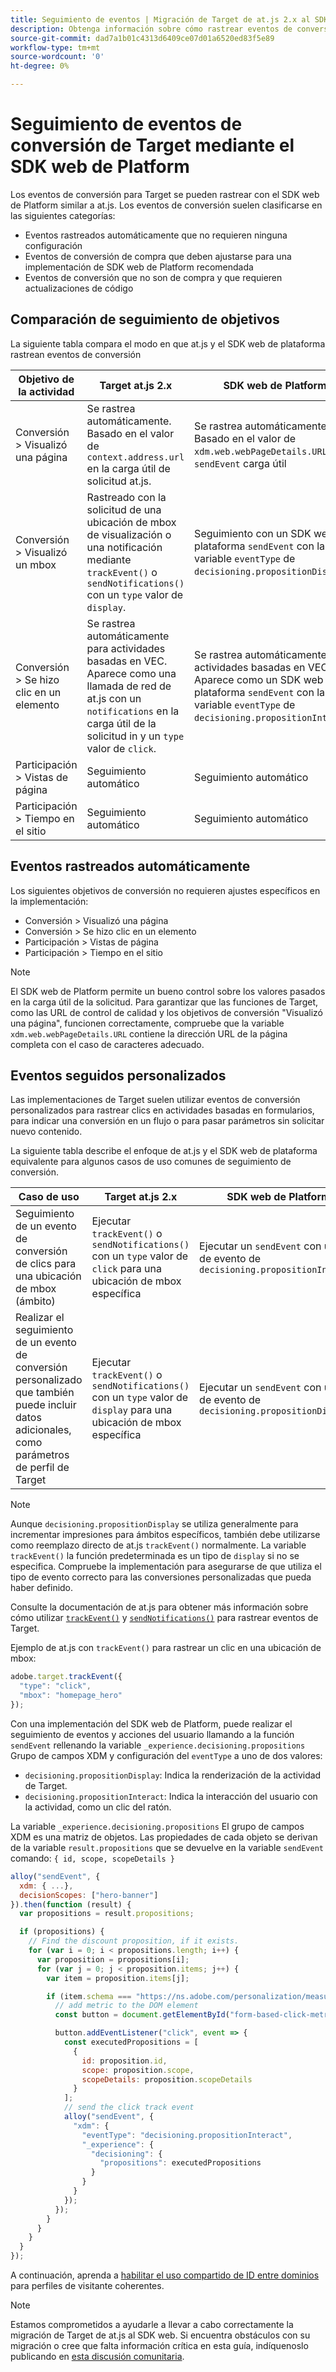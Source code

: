 ```yaml
---
title: Seguimiento de eventos | Migración de Target de at.js 2.x al SDK web
description: Obtenga información sobre cómo rastrear eventos de conversión de Adobe Target mediante el SDK web de Experience Platform.
source-git-commit: dad7a1b01c4313d6409ce07d01a6520ed83f5e89
workflow-type: tm+mt
source-wordcount: '0'
ht-degree: 0%

---
```



# Seguimiento de eventos de conversión de Target mediante el SDK web de Platform

Los eventos de conversión para Target se pueden rastrear con el SDK web de Platform similar a at.js. Los eventos de conversión suelen clasificarse en las siguientes categorías:

* Eventos rastreados automáticamente que no requieren ninguna configuración
* Eventos de conversión de compra que deben ajustarse para una implementación de SDK web de Platform recomendada
* Eventos de conversión que no son de compra y que requieren actualizaciones de código

## Comparación de seguimiento de objetivos

La siguiente tabla compara el modo en que at.js y el SDK web de plataforma rastrean eventos de conversión

| Objetivo de la actividad | Target at.js 2.x | SDK web de Platform |
|---|---|---|
| Conversión > Visualizó una página | Se rastrea automáticamente. Basado en el valor de `context.address.url` en la carga útil de solicitud at.js. | Se rastrea automáticamente. Basado en el valor de `xdm.web.webPageDetails.URL` en el `sendEvent` carga útil |
| Conversión > Visualizó un mbox | Rastreado con la solicitud de una ubicación de mbox de visualización o una notificación mediante `trackEvent()` o `sendNotifications()` con un `type` valor de `display`. | Seguimiento con un SDK web de plataforma `sendEvent` con la variable `eventType` de `decisioning.propositionDisplay`. |
| Conversión > Se hizo clic en un elemento | Se rastrea automáticamente para actividades basadas en VEC. Aparece como una llamada de red de at.js con un `notifications` en la carga útil de la solicitud in y un `type` valor de `click`. | Se rastrea automáticamente para actividades basadas en VEC. Aparece como un SDK web de plataforma `sendEvent` con la variable `eventType` de `decisioning.propositionInteract`. |
| Participación > Vistas de página | Seguimiento automático | Seguimiento automático |
| Participación > Tiempo en el sitio | Seguimiento automático | Seguimiento automático |

<!--
| Revenue > RPV, AOV, or Total Sales | Tracked based on the `orderTotal` parameter values for the specified mbox(es) | Tracked based on the `xdm.commerce.order.priceTotal` values. Its best to use the "any mbox" option in the goal setup. |
| Revenue > Orders | Tracked based on the unique `orderId` parameter values for the specified mbox(es) | Tracked based on the unique values for `xdm.commerce.order.purchaseID`. Its best to use the "any mbox" option in the goal setup. |
| Engagement > Custom Scoring | Tracked with the `mboxPageValue` parameter. Refer to the [dedicated documentation](https://experienceleague.adobe.com/docs/target/using/activities/success-metrics/capture-score.html) for more details. | Tracked with `data.__adobe.target.mboxPageValue` in the `sendEvent` payload |
-->

## Eventos rastreados automáticamente

Los siguientes objetivos de conversión no requieren ajustes específicos en la implementación:

* Conversión > Visualizó una página
* Conversión > Se hizo clic en un elemento
* Participación > Vistas de página
* Participación > Tiempo en el sitio

>[!NOTE]
>
>El SDK web de Platform permite un bueno control sobre los valores pasados en la carga útil de la solicitud. Para garantizar que las funciones de Target, como las URL de control de calidad y los objetivos de conversión &quot;Visualizó una página&quot;, funcionen correctamente, compruebe que la variable `xdm.web.webPageDetails.URL` contiene la dirección URL de la página completa con el caso de caracteres adecuado.

<!--
## Purchase conversion events

The following conversion goals are based on the order details information passed in the Platform Web SDK `sendEvent` payload:

* Revenue > Revenue per Visit (RPV)
* Revenue > Average Order Value (AOV)
* Revenue > Total Sales
* Revenue > Orders

Target at.js implementations typically use an order confirmation mbox with the `trackEvent()` or `sendNotifications()` functions to pass the order ID, order total, and a list of product IDs purchased. These methods are specific to Target.

The Platform Web SDK is a shared library for all Adobe applications and you may have other applications such as Adobe Analytics to consider. Because of this shared nature, its best send a single order confirmation call using the appropriate commerce XDM field group.

For more information and an example, refer to the tutorial section about [sending purchase parameters to Target](send-parameters.md#purchase-parameters). 
-->

## Eventos seguidos personalizados

Las implementaciones de Target suelen utilizar eventos de conversión personalizados para rastrear clics en actividades basadas en formularios, para indicar una conversión en un flujo o para pasar parámetros sin solicitar nuevo contenido.

La siguiente tabla describe el enfoque de at.js y el SDK web de plataforma equivalente para algunos casos de uso comunes de seguimiento de conversión.

| Caso de uso | Target at.js 2.x | SDK web de Platform |
|---|---|---|
| Seguimiento de un evento de conversión de clics para una ubicación de mbox (ámbito) | Ejecutar `trackEvent()` o `sendNotifications()` con un `type` valor de `click` para una ubicación de mbox específica | Ejecutar un `sendEvent` con un tipo de evento de `decisioning.propositionInteract` |
| Realizar el seguimiento de un evento de conversión personalizado que también puede incluir datos adicionales, como parámetros de perfil de Target | Ejecutar `trackEvent()` o `sendNotifications()` con un `type` valor de `display` para una ubicación de mbox específica | Ejecutar un `sendEvent` con un tipo de evento de `decisioning.propositionDisplay` |

>[!NOTE]
>
>Aunque `decisioning.propositionDisplay` se utiliza generalmente para incrementar impresiones para ámbitos específicos, también debe utilizarse como reemplazo directo de at.js `trackEvent()` normalmente. La variable `trackEvent()` la función predeterminada es un tipo de `display` si no se especifica. Compruebe la implementación para asegurarse de que utiliza el tipo de evento correcto para las conversiones personalizadas que pueda haber definido.

Consulte la documentación de at.js para obtener más información sobre cómo utilizar [`trackEvent()`](https://developer.adobe.com/target/implement/client-side/atjs/atjs-functions/adobe-target-trackevent/) y [`sendNotifications()`](https://developer.adobe.com/target/implement/client-side/atjs/atjs-functions/adobe-target-sendnotifications-atjs-21/) para rastrear eventos de Target.

Ejemplo de at.js con `trackEvent()` para rastrear un clic en una ubicación de mbox:

```JavaScript
adobe.target.trackEvent({
  "type": "click",
  "mbox": "homepage_hero"
});
```

Con una implementación del SDK web de Platform, puede realizar el seguimiento de eventos y acciones del usuario llamando a la función `sendEvent` rellenando la variable `_experience.decisioning.propositions` Grupo de campos XDM y configuración del `eventType` a uno de dos valores:

* `decisioning.propositionDisplay`: Indica la renderización de la actividad de Target.
* `decisioning.propositionInteract`: Indica la interacción del usuario con la actividad, como un clic del ratón.

La variable `_experience.decisioning.propositions` El grupo de campos XDM es una matriz de objetos. Las propiedades de cada objeto se derivan de la variable `result.propositions` que se devuelve en la variable `sendEvent` comando: `{ id, scope, scopeDetails }`

```JavaScript
alloy("sendEvent", {
  xdm: { ...},
  decisionScopes: ["hero-banner"]
}).then(function (result) {
  var propositions = result.propositions;

  if (propositions) {
    // Find the discount proposition, if it exists.
    for (var i = 0; i < propositions.length; i++) {
      var proposition = propositions[i];
      for (var j = 0; j < proposition.items; j++) {
        var item = proposition.items[j];

        if (item.schema === "https://ns.adobe.com/personalization/measurement") {
          // add metric to the DOM element
          const button = document.getElementById("form-based-click-metric");

          button.addEventListener("click", event => {
            const executedPropositions = [
              {
                id: proposition.id,
                scope: proposition.scope,
                scopeDetails: proposition.scopeDetails
              }
            ];
            // send the click track event
            alloy("sendEvent", {
              "xdm": {
                "eventType": "decisioning.propositionInteract",
                "_experience": {
                  "decisioning": {
                    "propositions": executedPropositions
                  }
                }
              }
            });
          });
        }
      }
    }
  }
});
```

A continuación, aprenda a [habilitar el uso compartido de ID entre dominios](cross-domain.md) para perfiles de visitante coherentes.

>[!NOTE]
>
>Estamos comprometidos a ayudarle a llevar a cabo correctamente la migración de Target de at.js al SDK web. Si encuentra obstáculos con su migración o cree que falta información crítica en esta guía, indíquenoslo publicando en [esta discusión comunitaria](https://experienceleaguecommunities.adobe.com/t5/adobe-experience-platform-launch/tutorial-discussion-implement-adobe-experience-cloud-with-web/td-p/444996).